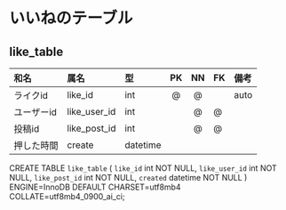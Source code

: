 # いいねのテーブル

## like_table

|和名|属名|型|PK|NN|FK|備考|
|:---|:---|:---|:---:|:---:|:---|:---|
|ライクid|like_id|int|@|@||auto|
|ユーザーid|like_user_id|int||@|@||
|投稿id|like_post_id|int||@|@||
|押した時間|create|datetime||||


CREATE TABLE `like_table` (
  `like_id` int NOT NULL,
  `like_user_id` int NOT NULL,
  `like_post_id` int NOT NULL,
  `created` datetime NOT NULL
) ENGINE=InnoDB DEFAULT CHARSET=utf8mb4 COLLATE=utf8mb4_0900_ai_ci;
